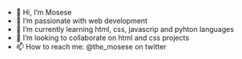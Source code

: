 - 👋 Hi, I’m Mosese
- 👀 I’m passionate with web development
- 🌱 I’m currently learning html, css, javascrip and pyhton languages
- 💞️ I’m looking to collaborate on html and css projects
- 📫 How to reach me: @the_mosese on twitter
